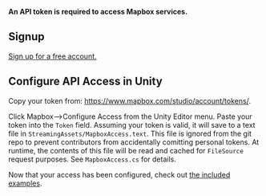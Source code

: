 **An API token is required to access Mapbox services.**

## Signup

 [Sign up for a free account.](https://www.mapbox.com/studio/signup/)

## Configure API Access in Unity

Copy your token from: https://www.mapbox.com/studio/account/tokens/.

Click Mapbox—>Configure Access from the Unity Editor menu. Paste your token into the `Token` field. Assuming your token is valid, it will save to a text file in `StreamingAssets/MapboxAccess.text`. This file is ignored from the git repo to prevent contributors from accidentally comitting personal tokens. At runtime, the contents of this file will be read and cached for `FileSource` request purposes. See `MapboxAccess.cs` for details.

Now that your access has been configured, check out [the included examples](https://mapbox.github.io/mapbox-unity-sdk/docs/03-examples.html).
